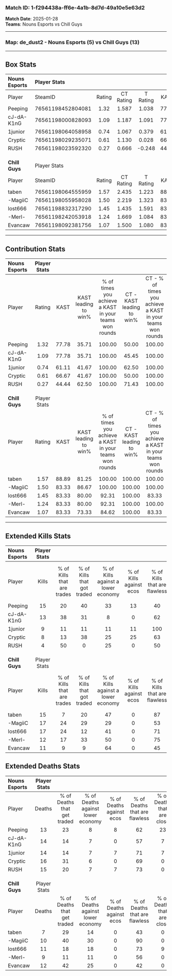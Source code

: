 ### Match ID: 1-f294438a-ff6e-4a1b-8d7d-49a10e5e63d2  
**Match Date**: 2025-01-28  
**Teams**: Nouns Esports vs Chill Guys  

---  

### **Map**: de_dust2 - Nouns Esports (5) vs Chill Guys (13)  
---  

## Box Stats  

| **Nouns Esports** | Player Stats      |        |           |          |       |      |       |         |        |      |     |
| :- | :- | :-: | :-: | :-: | :-: | :-: | :-: | :-: | :-: | :-: | :-: |
| Player            | SteamID           | Rating | CT Rating | T Rating | KAST  | ADR  | Kills | Assists | Deaths | K/D  | HS% |
| Peeping           | 76561198452804081 |  1.32  |   1.587   |  1.038   | 77.78 | 99.1 |  15   |    6    |   13   | 1.15 | 46  |
| cJ-dA-K1nG        | 76561198000828093 |  1.09  |   1.187   |  1.091   | 77.78 | 74.4 |  13   |    3    |   14   | 0.93 | 61  |
| 1junior           | 76561198064058958 |  0.74  |   1.067   |  0.379   | 61.11 | 64.8 |   9   |    1    |   14   | 0.64 | 11  |
| Cryptic           | 76561198029235071 |  0.61  |   1.130   |  0.028   | 66.67 | 45.4 |   8   |    2    |   16   | 0.50 | 50  |
| RUSH              | 76561198023592320 |  0.27  |   0.666   |  -0.248  | 44.44 | 34.7 |   4   |    5    |   15   | 0.27 | 75  |
|                   |                   |        |           |          |       |      |       |         |        |      |     |
|                   |                   |        |           |          |       |      |       |         |        |      |     |
|                   |                   |        |           |          |       |      |       |         |        |      |     |
| **Chill Guys**    | Player Stats      |        |           |          |       |      |       |         |        |      |     |
| Player            | SteamID           | Rating | CT Rating | T Rating | KAST  | ADR  | Kills | Assists | Deaths | K/D  | HS% |
| taben             | 76561198064555959 |  1.57  |   2.435   |  1.223   | 88.89 | 97.4 |  15   |    6    |   7    | 2.14 | 40  |
| -MagiiC           | 76561198055958028 |  1.50  |   2.219   |  1.323   | 83.33 | 91.1 |  17   |    4    |   10   | 1.70 | 64  |
| lost666           | 76561198832317290 |  1.45  |   1.435   |  1.591   | 83.33 | 85.9 |  17   |    3    |   11   | 1.55 | 76  |
| -Merl-            | 76561198242053918 |  1.24  |   1.669   |  1.084   | 83.33 | 74.3 |  12   |    5    |   9    | 1.33 | 50  |
| Evancaw           | 76561198092381756 |  1.07  |   1.500   |  1.080   | 83.33 | 62.4 |  11   |    5    |   12   | 0.92 | 63  |
---  

## Contribution Stats  

| **Nouns Esports** | Player Stats |       |                      |                                                        |                           |                                                             |                          |                                                            |
| :- | :-: | :-: | :-: | :-: | :-: | :-: | :-: | :-: |
| Player            |    Rating    | KAST  | KAST leading to win% | % of times you achieve a KAST in your teams won rounds | CT - KAST leading to win% | CT - % of times you achieve a KAST in your teams won rounds | T - KAST leading to win% | T - % of times you achieve a KAST in your teams won rounds |
| Peeping           |     1.32     | 77.78 |        35.71         |                         100.00                         |           50.00           |                           100.00                            |           0.00           |                            0.00                            |
| cJ-dA-K1nG        |     1.09     | 77.78 |        35.71         |                         100.00                         |           45.45           |                           100.00                            |           0.00           |                            0.00                            |
| 1junior           |     0.74     | 61.11 |        41.67         |                         100.00                         |           62.50           |                           100.00                            |           0.00           |                            0.00                            |
| Cryptic           |     0.61     | 66.67 |        41.67         |                         100.00                         |           50.00           |                           100.00                            |           0.00           |                            0.00                            |
| RUSH              |     0.27     | 44.44 |        62.50         |                         100.00                         |           71.43           |                           100.00                            |           0.00           |                            0.00                            |
|                   |              |       |                      |                                                        |                           |                                                             |                          |                                                            |
|                   |              |       |                      |                                                        |                           |                                                             |                          |                                                            |
|                   |              |       |                      |                                                        |                           |                                                             |                          |                                                            |
| **Chill Guys**    | Player Stats |       |                      |                                                        |                           |                                                             |                          |                                                            |
| Player            |    Rating    | KAST  | KAST leading to win% | % of times you achieve a KAST in your teams won rounds | CT - KAST leading to win% | CT - % of times you achieve a KAST in your teams won rounds | T - KAST leading to win% | T - % of times you achieve a KAST in your teams won rounds |
| taben             |     1.57     | 88.89 |        81.25         |                         100.00                         |          100.00           |                           100.00                            |          70.00           |                           100.00                           |
| -MagiiC           |     1.50     | 83.33 |        86.67         |                         100.00                         |          100.00           |                           100.00                            |          77.78           |                           100.00                           |
| lost666           |     1.45     | 83.33 |        80.00         |                         92.31                          |          100.00           |                            83.33                            |          70.00           |                           100.00                           |
| -Merl-            |     1.24     | 83.33 |        80.00         |                         92.31                          |          100.00           |                           100.00                            |          66.67           |                           85.71                            |
| Evancaw           |     1.07     | 83.33 |        73.33         |                         84.62                          |          100.00           |                            83.33                            |          60.00           |                           85.71                            |
---  

## Extended Kills Stats  

| **Nouns Esports** | Player Stats |                            |                            |                                    |                         |                              |                                 |                                       |                    |           |
| :- | :-: | :-: | :-: | :-: | :-: | :-: | :-: | :-: | :-: | :-: |
| Player            |    Kills     | % of Kills that are trades | % of Kills that got traded | % of Kills against a lower economy | % of Kills against ecos | % of Kills that are flawless | % of Kills that are close duels | % of Kills that are assisted by flash | Pistol Round Kills | AWP Kills |
| Peeping           |      15      |             20             |             40             |                 33                 |           13            |              40              |                0                |                   0                   |         4          |     1     |
| cJ-dA-K1nG        |      13      |             38             |             31             |                 8                  |            0            |              62              |                0                |                   0                   |         0          |     3     |
| 1junior           |      9       |             11             |             11             |                 11                 |           11            |             100              |                0                |                  11                   |         7          |     0     |
| Cryptic           |      8       |             13             |             38             |                 25                 |           25            |              63              |                0                |                  13                   |         0          |     1     |
| RUSH              |      4       |             50             |             0              |                 25                 |            0            |              50              |               25                |                   0                   |         0          |     2     |
|                   |              |                            |                            |                                    |                         |                              |                                 |                                       |                    |           |
|                   |              |                            |                            |                                    |                         |                              |                                 |                                       |                    |           |
|                   |              |                            |                            |                                    |                         |                              |                                 |                                       |                    |           |
| **Chill Guys**    | Player Stats |                            |                            |                                    |                         |                              |                                 |                                       |                    |           |
| Player            |    Kills     | % of Kills that are trades | % of Kills that got traded | % of Kills against a lower economy | % of Kills against ecos | % of Kills that are flawless | % of Kills that are close duels | % of Kills that are assisted by flash | Pistol Round Kills | AWP Kills |
| taben             |      15      |             7              |             20             |                 47                 |            0            |              87              |                0                |                   7                   |         7          |     1     |
| -MagiiC           |      17      |             24             |             29             |                 29                 |            0            |              53              |                0                |                   0                   |         0          |     5     |
| lost666           |      17      |             24             |             12             |                 41                 |            0            |              71              |               12                |                   6                   |         0          |     1     |
| -Merl-            |      12      |             17             |             33             |                 50                 |            0            |              75              |                8                |                   8                   |         0          |     3     |
| Evancaw           |      11      |             9              |             9              |                 64                 |            0            |              45              |               18                |                   9                   |         0          |     0     |
## Extended Deaths Stats  

| **Nouns Esports** | Player Stats |                             |                                   |                          |                               |                            |                           |               |
| :- | :-: | :-: | :-: | :-: | :-: | :-: | :-: | :-: |
| Player            |    Deaths    | % of Deaths that get traded | % of Deaths against lower economy | % of Deaths against ecos | % of Deaths that are flawless | % of Deaths that are close | % of Deaths while blinded | Deaths to AWP |
| Peeping           |      13      |             23              |                 8                 |            8             |              62               |             23             |             0             |       1       |
| cJ-dA-K1nG        |      14      |             14              |                 7                 |            0             |              57               |             7              |             7             |       0       |
| 1junior           |      14      |             14              |                 7                 |            7             |              71               |             7              |             0             |       2       |
| Cryptic           |      16      |             31              |                 6                 |            0             |              69               |             0              |             6             |       2       |
| RUSH              |      15      |             20              |                 7                 |            7             |              73               |             0              |            13             |       2       |
|                   |              |                             |                                   |                          |                               |                            |                           |               |
|                   |              |                             |                                   |                          |                               |                            |                           |               |
|                   |              |                             |                                   |                          |                               |                            |                           |               |
| **Chill Guys**    | Player Stats |                             |                                   |                          |                               |                            |                           |               |
| Player            |    Deaths    | % of Deaths that get traded | % of Deaths against lower economy | % of Deaths against ecos | % of Deaths that are flawless | % of Deaths that are close | % of Deaths while blinded | Deaths to AWP |
| taben             |      7       |             29              |                14                 |            0             |              43               |             0              |             0             |       2       |
| -MagiiC           |      10      |             40              |                30                 |            0             |              90               |             0              |            20             |       3       |
| lost666           |      11      |             18              |                18                 |            0             |              73               |             9              |             0             |       2       |
| -Merl-            |      9       |             11              |                11                 |            0             |              56               |             0              |             0             |       1       |
| Evancaw           |      12      |             42              |                25                 |            0             |              42               |             0              |             0             |       3       |
